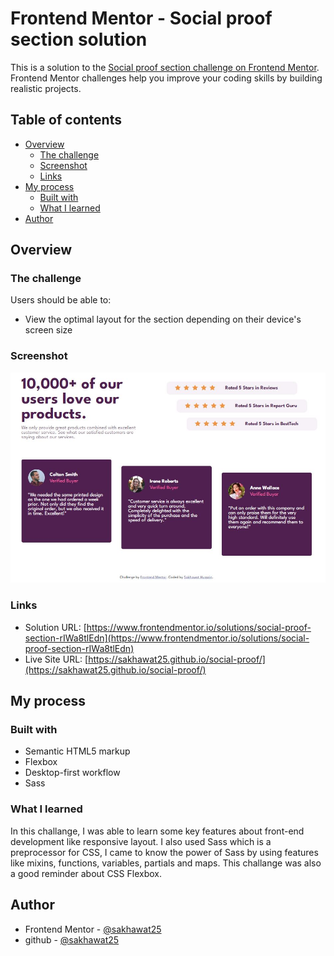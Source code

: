 # Frontend Mentor - Social proof section solution

This is a solution to the [Social proof section challenge on Frontend Mentor](https://www.frontendmentor.io/challenges/social-proof-section-6e0qTv_bA). Frontend Mentor challenges help you improve your coding skills by building realistic projects. 

## Table of contents

- [Overview](#overview)
  - [The challenge](#the-challenge)
  - [Screenshot](#screenshot)
  - [Links](#links)
- [My process](#my-process)
  - [Built with](#built-with)
  - [What I learned](#what-i-learned)
- [Author](#author)

## Overview

### The challenge

Users should be able to:

- View the optimal layout for the section depending on their device's screen size

### Screenshot

![](./images/screenshot.jpg)

### Links

- Solution URL: [https://www.frontendmentor.io/solutions/social-proof-section-rIWa8tlEdn](https://www.frontendmentor.io/solutions/social-proof-section-rIWa8tlEdn)
- Live Site URL: [https://sakhawat25.github.io/social-proof/](https://sakhawat25.github.io/social-proof/)

## My process

### Built with

- Semantic HTML5 markup
- Flexbox
- Desktop-first workflow
- Sass

### What I learned

In this challange, I was able to learn some key features about front-end development like responsive layout. I also used Sass which is a preprocessor for CSS, I came to know the power of Sass by using features like mixins, functions, variables, partials and maps. This challange was also a good reminder about CSS Flexbox.

## Author

- Frontend Mentor - [@sakhawat25](https://www.frontendmentor.io/profile/sakhawat25)
- github - [@sakhawat25](https://github.com/sakhawat25)
